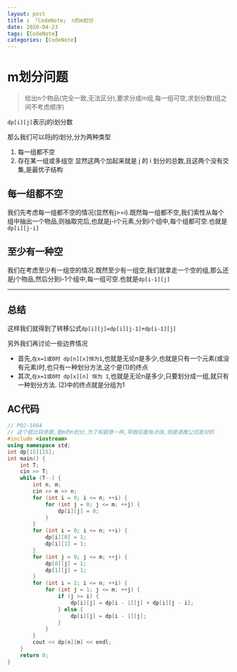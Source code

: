 ```yaml
---
layout: post
title : 「CodeNote」 n的m划分
date: 2020-04-23
tags: [CodeNote]
categories: [CodeNote]
---
```

# m划分问题

> 给出n个物品(完全一致,无法区分),要求分成m组,每一组可空,求划分数(组之间不考虑顺序)

`dp[i][j]`表示j的i划分数

那么我们可以将j的i划分,分为两种类型
1. 每一组都不空
2. 存在某一组或多组空
显然这两个加起来就是 j 的 i 划分的总数,且这两个没有交集,是最优子结构

## 每一组都不空

我们先考虑每一组都不空的情况(显然有j>=i).既然每一组都不空,我们索性从每个组中抽出一个物品,则抽取完后,也就是j-i个元素,分到i个组中,每个组都可空.也就是`dp[i][j-i]`

## 至少有一种空

我们在考虑至少有一组空的情况.既然至少有一组空,我们就拿走一个空的组,那么还是j个物品,然后分到i-1个组中,每一组可空.也就是`dp[i-1][j]`

---

## 总结

这样我们就得到了转移公式`dp[i][j]=dp[i][j-1]+dp[i-1][j]`

另外我们再讨论一些边界情况
- 首先,`在x=1或0时 dp[n][x]恒为1`,也就是无论n是多少,也就是只有一个元素(或没有元素)时,也只有一种划分方法,这个是(1)的终点
- 其次,`在x=1或0时 dp[x][n] 恒为 1`,也就是无论n是多少,只要划分成一组,就只有一种划分方法.  (2)中的终点就是分组为1


## AC代码

```cpp
// POJ-1664
// 这个题比较奇葩,是m的n划分,为了和题意一样,导致后面有点绕,但是递推公式是对的
#include <iostream>
using namespace std;
int dp[15][15];
int main() {
    int T;
    cin >> T;
    while (T--) {
        int n, m;
        cin >> m >> n;
        for (int i = 0; i <= n; ++i) {
            for (int j = 0; j <= m; ++j) {
                dp[i][j] = 0;
            }
        }
        for (int i = 0; i <= n; ++i) {
            dp[i][0] = 1;
            dp[i][1] = 1;
        }
        for (int j = 0; j <= m; ++j) {
            dp[0][j] = 1;
            dp[1][j] = 1;
        }
        for (int i = 2; i <= n; ++i) {
            for (int j = 1; j <= m; ++j) {
                if (j >= i) {
                    dp[i][j] = dp[i - 1][j] + dp[i][j - i];
                } else {
                    dp[i][j] = dp[i - 1][j];
                }
            }
        }
        cout << dp[n][m] << endl;
    }
    return 0;
}
```
